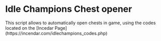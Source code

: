 <h1>Idle Champions Chest opener</h1>
This script allows to automatically open chests in game, using the codes located on the [Incedar Page](https://incendar.com/idlechampions_codes.php)

